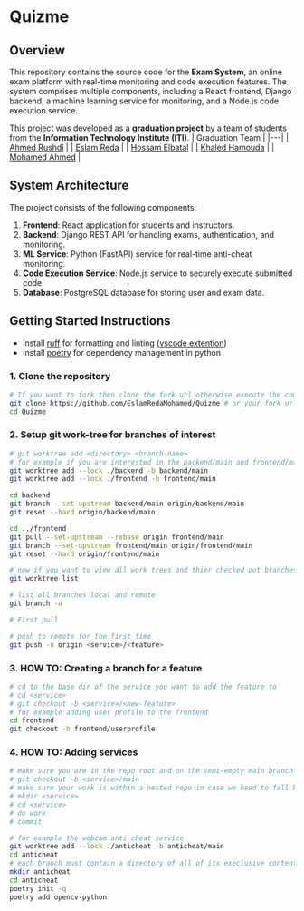 # Quizme

## Overview
This repository contains the source code for the **Exam System**, an online exam platform with real-time monitoring and code execution features. The system comprises multiple components, including a React frontend, Django backend, a machine learning service for monitoring, and a Node.js code execution service.

This project was developed as a **graduation project** by a team of students from the **Information Technology Institute (ITI)**.
| Graduation Team |
|---|
| [Ahmed Rushdi](https://github.com/Ahmed-Rushdi) |
| [Eslam Reda](https://github.com/EslamRedaMohamed) |
| [Hossam Elbatal](https://github.com/Hossam-El-Batal) |
| [Khaled Hamouda](https://github.com/KhaledHamouda) |
| [Mohamed Ahmed](https://github.com/Mohamed5828) |



## System Architecture
The project consists of the following components:
1. **Frontend**: React application for students and instructors.
2. **Backend**: Django REST API for handling exams, authentication, and monitoring.
3. **ML Service**: Python (FastAPI) service for real-time anti-cheat monitoring.
4. **Code Execution Service**: Node.js service to securely execute submitted code.
5. **Database**: PostgreSQL database for storing user and exam data.

## Getting Started Instructions
* install [ruff](https://docs.astral.sh/ruff/) for formatting and linting ([vscode extention](https://marketplace.visualstudio.com/items?itemName=charliermarsh.ruff))
* install [poetry](https://python-poetry.org/) for dependency management in python

### 1. Clone the repository

```sh
# If you want to fork then clone the fork url otherwise execute the command below
git clone https://github.com/EslamRedaMohamed/Quizme # or your fork url 
cd Quizme
```

### 2. Setup git work-tree for branches of interest

```sh
# git worktree add <directory> <branch-name>
# for example if you are interested in the backend/main and frontend/main branches
git worktree add --lock ./backend -b backend/main
git worktree add --lock ./frontend -b frontend/main

cd backend
git branch --set-upstream backend/main origin/backend/main
git reset --hard origin/backend/main

cd ../frontend
git pull --set-upstream --rebase origin frontend/main
git branch --set-upstream frontend/main origin/frontend/main
git reset --hard origin/frontend/main

# now if you want to view all work trees and thier checked out branches use
git worktree list 

# list all branches local and remote
git branch -a

# First pull

# push to remote for the first time
git push -u origin <service>/<feature>
```

### 3. HOW TO: Creating a branch for a feature

```sh
# cd to the base dir of the service you want to add the feature to
# cd <service>
# git checkout -b <service>/<new-feature>
# for example adding user profile to the frontend
cd frontend
git checkout -b frontend/userprofile
```

### 4. HOW TO: Adding services

```sh
# make sure you are in the repo root and on the semi-empty main branch
# git checkout -b <service>/main
# make sure your work is within a nested repo in case we need to fall back to monorepo subdirectories structure
# mkdir <service>
# cd <service>
# do work
# commit

# for example the webcam anti cheat service
git worktree add --lock ./anticheat -b anticheat/main
cd anticheat
# each branch must contain a directory of all of its execlusive contents
mkdir anticheat
cd anticheat
poetry init -q
poetry add opencv-python

```
